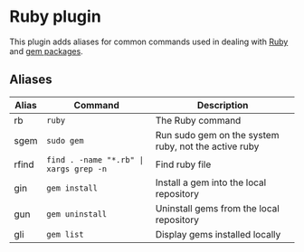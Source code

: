 # Ruby plugin

This plugin adds aliases for common commands used in dealing with [Ruby](https://www.ruby-lang.org/en/) and [gem packages](https://rubygems.org/).

## Aliases

| Alias | Command                                | Description                                          |
|-------|----------------------------------------|------------------------------------------------------|
| rb    | `ruby`                                 | The Ruby command                                     |
| sgem  | `sudo gem`                             | Run sudo gem on the system ruby, not the active ruby |
| rfind | `find . -name "*.rb" \| xargs grep -n` | Find ruby file                                       |
| gin   | `gem install`                          | Install a gem into the local repository              |
| gun   | `gem uninstall`                        | Uninstall gems from the local repository             |
| gli   | `gem list`                             | Display gems installed locally                       |
